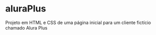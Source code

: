 # aluraPlus
Projeto em HTML e CSS de uma página inicial para um cliente fictício chamado Alura Plus

